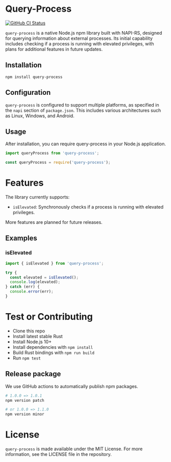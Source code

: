# Query-Process
<a href="https://github.com/Zagrios/query-process/actions"><img alt="GitHub CI Status" src="https://github.com/Zagrios/query-process/workflows/CI/badge.svg"></a>

 `query-process` is a native Node.js npm library built with NAPI-RS, designed for querying information about external processes. Its initial capability includes checking if a process is running with elevated privileges, with plans for additional features in future updates.

## Installation

```
npm install query-process
```

## Configuration
`query-process` is configured to support multiple platforms, as specified in the `napi` section of `package.json`. This includes various architectures such as Linux, Windows, and Android.

## Usage

After installation, you can require query-process in your Node.js application.

```js
import queryProcess from 'query-process';
```
```js
const queryProcess = require('query-process');
```

# Features
The library currently supports:
- `isElevated`: Synchronously checks if a process is running with elevated privileges.

More features are planned for future releases.

## Examples

### isElevated
```js
import { isElevated } from 'query-process';

try {
  const elevated = isElevated();
  console.log(elevated);
} catch (err) {
  console.error(err);
}
```

# Test or Contributing

- Clone this repo
- Install latest stable Rust
- Install Node.js 10+
- Install dependencies with `npm install`
- Build Rust bindings with `npm run build`
- Run `npm test`

## Release package

We use GitHub actions to automatically publish npm packages.

```bash
# 1.0.0 => 1.0.1
npm version patch

# or 1.0.0 => 1.1.0
npm version minor
```

# License
`query-process` is made available under the MIT License. For more information, see the LICENSE file in the repository.


